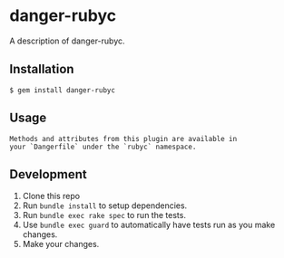 # danger-rubyc

A description of danger-rubyc.

## Installation

    $ gem install danger-rubyc

## Usage

    Methods and attributes from this plugin are available in
    your `Dangerfile` under the `rubyc` namespace.

## Development

1. Clone this repo
2. Run `bundle install` to setup dependencies.
3. Run `bundle exec rake spec` to run the tests.
4. Use `bundle exec guard` to automatically have tests run as you make changes.
5. Make your changes.

